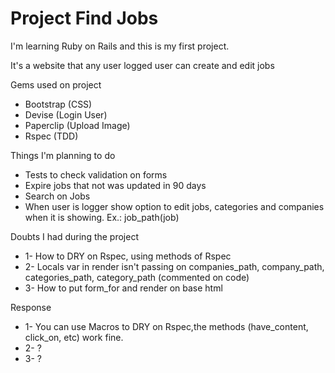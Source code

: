 # Project Find Jobs
I'm learning Ruby on Rails and this is my first project.

It's a website that any user logged user can create and edit jobs

Gems used on project
  - Bootstrap (CSS)
  - Devise (Login User)
  - Paperclip (Upload Image)
  - Rspec (TDD)

Things I'm planning to do
- Tests to check validation on forms
- Expire jobs that not was updated in 90 days
- Search on Jobs
- When user is logger show option to edit jobs, categories and companies when it is showing. Ex.: job_path(job)

Doubts I had during the project
- 1- How to DRY on Rspec, using methods of Rspec
- 2- Locals var in render isn't passing on companies_path, company_path, categories_path, category_path (commented on code)
- 3- How to put form_for and render on base html

Response
- 1- You can use Macros to DRY on Rspec,the methods (have_content, click_on, etc) work fine.
- 2- ?
- 3- ?
